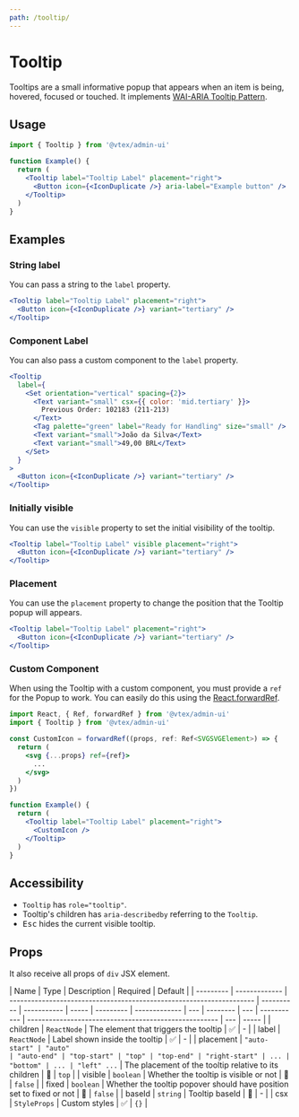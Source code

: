 ```yaml
---
path: /tooltip/
---
```


# Tooltip

Tooltips are a small informative popup that appears when an item is being, hovered, focused or touched. It implements [WAI-ARIA Tooltip Pattern](https://www.w3.org/TR/wai-aria-practices/#tooltip).

## Usage

```jsx isStatic
import { Tooltip } from '@vtex/admin-ui'

function Example() {
  return (
    <Tooltip label="Tooltip Label" placement="right">
      <Button icon={<IconDuplicate />} aria-label="Example button" />
    </Tooltip>
  )
}
```

## Examples

### String label

You can pass a string to the `label` property.

```jsx
<Tooltip label="Tooltip Label" placement="right">
  <Button icon={<IconDuplicate />} variant="tertiary" />
</Tooltip>
```

### Component Label

You can also pass a custom component to the `label` property.

```jsx
<Tooltip
  label={
    <Set orientation="vertical" spacing={2}>
      <Text variant="small" csx={{ color: 'mid.tertiary' }}>
        Previous Order: 102183 (211-213)
      </Text>
      <Tag palette="green" label="Ready for Handling" size="small" />
      <Text variant="small">João da Silva</Text>
      <Text variant="small">49,00 BRL</Text>
    </Set>
  }
>
  <Button icon={<IconDuplicate />} variant="tertiary" />
</Tooltip>
```

### Initially visible

You can use the `visible` property to set the initial visibility of the tooltip.

```jsx
<Tooltip label="Tooltip Label" visible placement="right">
  <Button icon={<IconDuplicate />} variant="tertiary" />
</Tooltip>
```

### Placement

You can use the `placement` property to change the position that the Tooltip popup will appears.

```jsx
<Tooltip label="Tooltip Label" placement="right">
  <Button icon={<IconDuplicate />} variant="tertiary" />
</Tooltip>
```

### Custom Component

When using the Tooltip with a custom component, you must provide a `ref` for the Popup to work. You can easily do this using the [React.forwardRef](https://reactjs.org/docs/forwarding-refs.html).

```jsx isStatic
import React, { Ref, forwardRef } from '@vtex/admin-ui'
import { Tooltip } from '@vtex/admin-ui'

const CustomIcon = forwardRef((props, ref: Ref<SVGSVGElement>) => {
  return (
    <svg {...props} ref={ref}>
      ...
    </svg>
  )
})

function Example() {
  return (
    <Tooltip label="Tooltip Label" placement="right">
      <CustomIcon />
    </Tooltip>
  )
}
```

## Accessibility

- `Tooltip` has `role="tooltip"`.
- Tooltip's children has `aria-describedby` referring to the `Tooltip`.
- <kbd>Esc</kbd> hides the current visible tooltip.

## Props

It also receive all props of `div` JSX element.

| Name      | Type          | Description                                                          | Required   | Default     |
| --------- | ------------- | -------------------------------------------------------------------- | ---------- | ----------- | ----- | --------- | ------------- | --- | -------- | --- | ----------- | ----------------------------------------------------- | --- | ----- |
| children  | `ReactNode`   | The element that triggers the tooltip                                | ✅         | -           |
| label     | `ReactNode`   | Label shown inside the tooltip                                       | ✅         | -           |
| placement | `"auto-start" | "auto"                                                               | "auto-end" | "top-start" | "top" | "top-end" | "right-start" | ... | "bottom" | ... | "left" ...` | The placement of the tooltip relative to its children | 🚫  | `top` |
| visible   | `boolean`     | Whether the tooltip is visible or not                                | 🚫         | `false`     |
| fixed     | `boolean`     | Whether the tooltip popover should have position set to fixed or not | 🚫         | `false`     |
| baseId    | `string`      | Tooltip baseId                                                       | 🚫         | -           |
| csx       | `StyleProps`  | Custom styles                                                        | ✅         | `{}`        |
